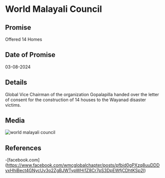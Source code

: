 # World Malayali Council

## Promise

Offered 14 Homes

## Date of Promise

03-08-2024

## Details

Global Vice Chairman of the organization Gopalapilla handed over the letter of consent for the construction of 14 houses to the Wayanad disaster victims.

## Media

![world malayali council](https://web.archive.org/web/20240810062348if_/https://scontent.fcok4-1.fna.fbcdn.net/v/t39.30808-6/453726412_483842854394725_8072310303140950461_n.jpg?stp=dst-jpg_p180x540&_nc_cat=110&ccb=1-7&_nc_sid=127cfc&_nc_ohc=Mum3rdiy1eQQ7kNvgHbAUIe&_nc_ht=scontent.fcok4-1.fna&oh=00_AYD7AAgH8llIakiSih4Wzw74MGmH5poJCIHiT38Tc2m7BQ&oe=66BCCB08)

## References

-[facebook.com] (https://www.facebook.com/wmcglobalchapter/posts/pfbid0gPXzq8uuDDDyxHhiBect4GNycUv3o2ZgBJWTypWHi1Z8Cr7pS3DpEWfjCDhtKSp2l)
